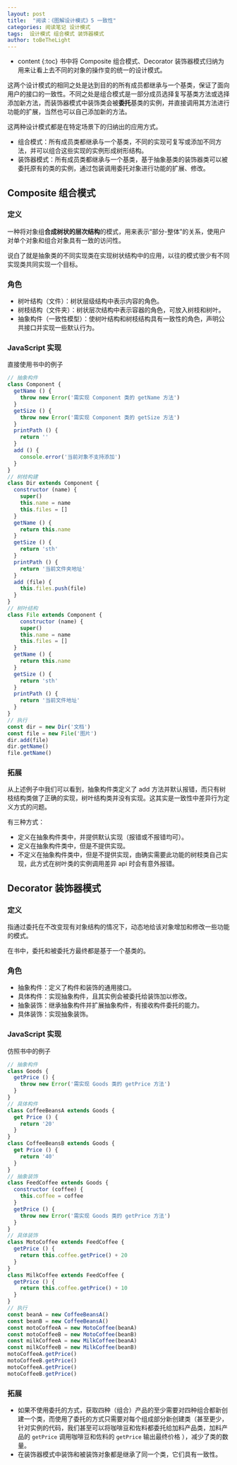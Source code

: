 ```yaml
---
layout: post
title:  "阅读：《图解设计模式》5 一致性"
categories: 阅读笔记 设计模式
tags:  设计模式 组合模式 装饰器模式
author: toBeTheLight
---
```


* content
{:toc}
书中将 Composite 组合模式、Decorator 装饰器模式归纳为用来让看上去不同的对象的操作变的统一的设计模式。

这两个设计模式的相同之处是达到目的的所有成员都继承与一个基类，保证了面向用户的接口的一致性。不同之处是组合模式是一部分成员选择复写基类方法或选择添加新方法，而装饰器模式中装饰类会被**委托**基类的实例，并直接调用其方法进行功能的扩展，当然也可以自己添加新的方法。

这两种设计模式都是在特定场景下的归纳出的应用方式。

* 组合模式：所有成员类都继承与一个基类，不同的实现可复写或添加不同方法，并可以组合这些实现的实例形成树形结构。
* 装饰器模式：所有成员类都继承与一个基类，基于抽象基类的装饰器类可以被委托原有的类的实例，通过包装调用委托对象进行功能的扩展、修改。





## Composite 组合模式

### 定义

一种将对象组**合成树状的层次结构**的模式，用来表示“部分-整体”的关系，使用户对单个对象和组合对象具有一致的访问性。

说白了就是抽象类的不同实现类在实现树状结构中的应用，以往的模式很少有不同实现类共同实现一个目标。

### 角色

* 树叶结构（文件）：树状层级结构中表示内容的角色。
* 树枝结构（文件夹）：树状层次结构中表示容器的角色，可放入树枝和树叶。
* 抽象构件（一致性模型）：使树叶结构和树枝结构具有一致性的角色，声明公共接口并实现一些默认行为。

### JavaScript 实现

直接使用书中的例子
```js
// 抽象构件
class Component {
  getName () {
    throw new Error('需实现 Component 类的 getName 方法')
  }
  getSize () {
    throw new Error('需实现 Component 类的 getSize 方法')
  }
  printPath () {
    return ''
  }
  add () {
    console.error('当前对象不支持添加')
  }
}
// 树枝构建
class Dir extends Component {
  constructor (name) {
    super()
    this.name = name
    this.files = []
  }
  getName () {
    return this.name
  }
  getSize () {
    return 'sth'
  }
  printPath () {
    return '当前文件夹地址'
  }
  add (file) {
    this.files.push(file)
  }
}
// 树叶结构
class File extends Component {
    constructor (name) {
    super()
    this.name = name
    this.files = []
  }
  getName () {
    return this.name
  }
  getSize () {
    return 'sth'
  }
  printPath () {
    return '当前文件地址'
  }
}
// 执行
const dir = new Dir('文档')
const file = new File('图片')
dir.add(file)
dir.getName()
file.getName()
```

### 拓展 

从上述例子中我们可以看到，抽象构件类定义了 add 方法并默认报错，而只有树枝结构类做了正确的实现，树叶结构类并没有实现。这其实是一致性中差异行为定义方式的问题。

有三种方式：
  * 定义在抽象构件类中，并提供默认实现（报错或不报错均可）。
  * 定义在抽象构件类中，但是不提供实现。
  * 不定义在抽象构件类中，但是不提供实现，由确实需要此功能的树枝类自己实现，此方式在树叶类的实例调用差异 api 时会有意外报错。

## Decorator 装饰器模式

### 定义

指通过委托在不改变现有对象结构的情况下，动态地给该对象增加和修改一些功能的模式。

在书中，委托和被委托方最终都是基于一个基类的。

### 角色

* 抽象构件：定义了构件和装饰的通用接口。
* 具体构件：实现抽象构件，且其实例会被委托给装饰加以修改。
* 抽象装饰：继承抽象构件并扩展抽象构件，有接收构件委托的能力。
* 具体装饰：实现抽象装饰。

### JavaScript 实现

仿照书中的例子

```js
// 抽象构件
class Goods {
  getPrice () {
    throw new Error('需实现 Goods 类的 getPrice 方法')
  }
}
// 具体构件
class CoffeeBeansA extends Goods {
  get Price () {
    return '20'
  }
}
class CoffeeBeansB extends Goods {
  get Price () {
    return '40'
  }
}
// 抽象装饰
class FeedCoffee extends Goods {
  constructor (coffee) {
    this.coffee = coffee
  }
  getPrice () {
    throw new Error('需实现 Goods 类的 getPrice 方法')
  }
}
// 具体装饰
class MotoCoffee extends FeedCoffee {
  getPrice () {
    return this.coffee.getPrice() + 20
  }
}
class MilkCoffee extends FeedCoffee {
  getPrice () {
    return this.coffee.getPrice() + 10
  }
}
// 执行
const beanA = new CoffeeBeansA()
const beanB = new CoffeeBeansA()
const motoCoffeeA = new MotoCoffee(beanA)
const motoCoffeeB = new MotoCoffee(beanB)
const milkCoffeeA = new MilkCoffee(beanA)
const milkCoffeeB = new MilkCoffee(beanB)
motoCoffeeA.getPrice()
motoCoffeeB.getPrice()
motoCoffeeA.getPrice()
motoCoffeeB.getPrice()
```

### 拓展

* 如果不使用委托的方式，获取四种（组合）产品的至少需要对四种组合都新创建一个类，而使用了委托的方式只需要对每个组成部分新创建类（甚至更少，针对实例的代码，我们甚至可以将咖啡豆和佐料都委托给加料产品类，加料产品的 `getPrice` 调用咖啡豆和佐料的 `getPrice` 输出最终价格 ），减少了类的数量。
* 在装饰器模式中装饰和被装饰对象都是继承了同一个类，它们具有一致性。
